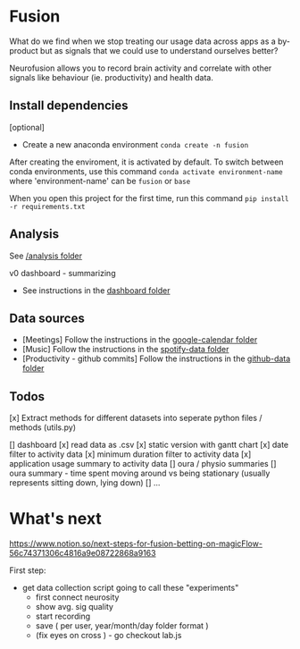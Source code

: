 # Fusion
What do we find when we stop treating our usage data across apps as a by-product but as signals that we could use to understand ourselves better? 

Neurofusion allows you to record brain activity and correlate with other signals like behaviour (ie. productivity) and health data. 


## Install dependencies

[optional]

- Create a new anaconda environment
```conda create -n fusion```

After creating the enviroment, it is activated by default. To switch between conda environments, use this command ```conda activate environment-name``` where 'environment-name' can be `fusion` or `base`

When you open this project for the first time, run this command
```pip install -r requirements.txt```

## Analysis
See [/analysis folder](https://github.com/oreHGA/fusion/tree/master/analysis)

v0 dashboard - summarizing 
- See instructions in the [dashboard folder](./dashboard/README.md)


## Data sources
- [Meetings] Follow the instructions in the [google-calendar folder](./data-pipelines/google-calendar/README.md)
- [Music] Follow the instructions in the [spotify-data folder](./data-pipelines/spotify-data/README.md)
- [Productivity - github commits] Follow the instructions in the [github-data folder](./data-pipelines/github-data/README.md)


## Todos

[x] Extract methods for different datasets into seperate python files / methods (utils.py)

[] dashboard
    [x] read data as .csv
    [x] static version with gantt chart
    [x] date filter to activity data
    [x] minimum duration filter to activity data
    [x] application usage summary to activity data
    [] oura / physio summaries
    [] oura summary - time spent moving around vs being stationary (usually represents sitting down, lying down)
    [] ...

# What's next
https://www.notion.so/next-steps-for-fusion-betting-on-magicFlow-56c74371306c4816a9e08722868a9163

First step:
- get data collection script going to call these "experiments"
    - first connect neurosity
    - show avg. sig quality
    - start recording 
    - save (
        per user,
        year/month/day folder format
    )
    - (fix eyes on cross ) - go checkout lab.js
